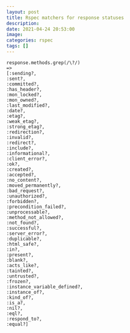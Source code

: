 ```yaml
---
layout: post
title: Rspec matchers for response statuses
description: 
date: 2021-04-24 20:53:00
image: 
categories: rspec
tags: []
---
```


    response.methods.grep(/\?/)
    =>
    [:sending?,
    :sent?,
    :committed?,
    :has_header?,
    :mon_locked?,
    :mon_owned?,
    :last_modified?,
    :date?,
    :etag?,
    :weak_etag?,
    :strong_etag?,
    :redirection?,
    :invalid?,
    :redirect?,
    :include?,
    :informational?,
    :client_error?,
    :ok?,
    :created?,
    :accepted?,
    :no_content?,
    :moved_permanently?,
    :bad_request?,
    :unauthorized?,
    :forbidden?,
    :precondition_failed?,
    :unprocessable?,
    :method_not_allowed?,
    :not_found?,
    :successful?,
    :server_error?,
    :duplicable?,
    :html_safe?,
    :in?,
    :present?,
    :blank?,
    :acts_like?,
    :tainted?,
    :untrusted?,
    :frozen?,
    :instance_variable_defined?,
    :instance_of?,
    :kind_of?,
    :is_a?,
    :nil?,
    :eql?,
    :respond_to?,
    :equal?]